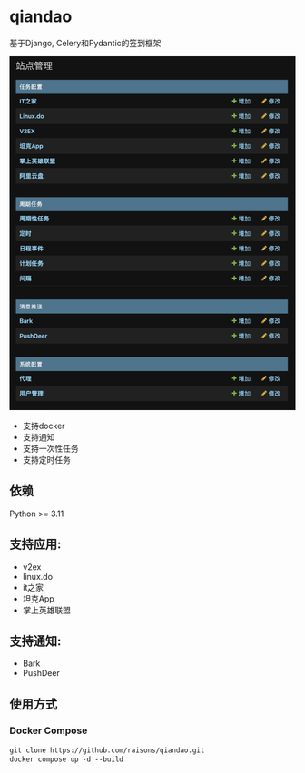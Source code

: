 # qiandao

基于Django, Celery和Pydantic的签到框架

![](./images/qiandao.png)

- 支持docker
- 支持通知
- 支持一次性任务
- 支持定时任务

## 依赖
Python >= 3.11

## 支持应用:
- v2ex
- linux.do
- it之家
- 坦克App
- 掌上英雄联盟

## 支持通知:
- Bark
- PushDeer

## 使用方式
### Docker Compose

```shell
git clone https://github.com/raisons/qiandao.git
docker compose up -d --build
```
